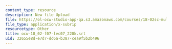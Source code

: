 ```yaml
---
content_type: resource
description: New file Upload
file: https://ol-ocw-studio-app-qa.s3.amazonaws.com/courses/18-02sc-multivariable-calculus-fall-2010/32655e8de7d7dd6ab387cea9f5b2b496_ocw-18_02-f07-lec07_220k.srt
file_type: application/x-subrip
resourcetype: Other
title: ocw-18_02-f07-lec07_220k.srt
uid: 32655e8d-e7d7-dd6a-b387-cea9f5b2b496
---
```

